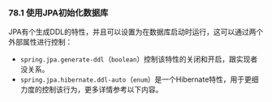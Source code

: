 ### 78.1 使用JPA初始化数据库

JPA有个生成DDL的特性，并且可以设置为在数据库启动时运行，这可以通过两个外部属性进行控制：

- `spring.jpa.generate-ddl`（`boolean`）控制该特性的关闭和开启，跟实现者没关系。
- `spring.jpa.hibernate.ddl-auto`（`enum`）是一个Hibernate特性，用于更细力度的控制该行为，更多详情参考以下内容。
